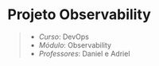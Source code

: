 # Projeto Observability

> - *Curso*: DevOps
> - *Módulo*: Observability
> - *Professores*: Daniel e Adriel
